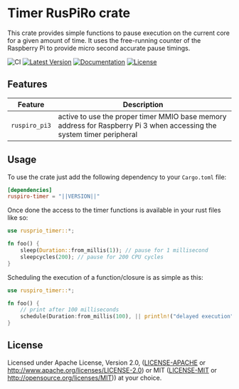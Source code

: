 # Timer RusPiRo crate

This crate provides simple functions to pause execution on the current core for a given amount of time. It uses the
free-running counter of the Raspberry Pi to provide micro second accurate pause timings.

![CI](https://github.com/RusPiRo/ruspiro-timer/workflows/CI/badge.svg?branch=development)
[![Latest Version](https://img.shields.io/crates/v/ruspiro-timer.svg)](https://crates.io/crates/ruspiro-timer)
[![Documentation](https://docs.rs/ruspiro-timer/badge.svg)](https://docs.rs/ruspiro-timer)
[![License](https://img.shields.io/crates/l/ruspiro-timer.svg)](https://github.com/RusPiRo/ruspiro-timer#license)

## Features

Feature         | Description
----------------|------------------------------------------------------------------------------
``ruspiro_pi3`` | active to use the proper timer MMIO base memory address for Raspberry Pi 3 when accessing the system timer peripheral

## Usage

To use the crate just add the following dependency to your ``Cargo.toml`` file:

```toml
[dependencies]
ruspiro-timer = "||VERSION||"
```

Once done the access to the timer functions is available in your rust files like so:

```rust
use rusprio_timer::*;

fn foo() {
    sleep(Duration::from_millis(1)); // pause for 1 millisecond
    sleepcycles(200); // pause for 200 CPU cycles
}
```

Scheduling the execution of a function/closure is as simple as this:

```rust
use ruspiro_timer::*;

fn foo() {
    // print after 100 milliseconds
    schedule(Duration:from_millis(100), || println!("delayed execution"));
}
```

## License

Licensed under Apache License, Version 2.0, ([LICENSE-APACHE](LICENSE-APACHE) or http://www.apache.org/licenses/LICENSE-2.0) or MIT ([LICENSE-MIT](LICENSE-MIT) or http://opensource.org/licenses/MIT)) at your choice.
